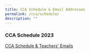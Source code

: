 ```yaml
---
title: CCA Schedule & Email Addresses
permalink: /cca/schedule/
description: ""
---
```

### CCA Schedule 2023 ###

[CCA Schedule & Teachers' Emails](/files/cca%20schedule%202023.pdf)